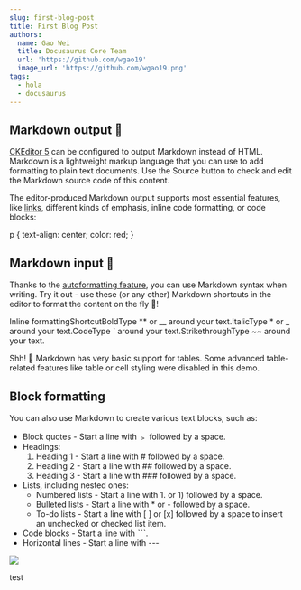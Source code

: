 ```yaml
---
slug: first-blog-post
title: First Blog Post
authors:
  name: Gao Wei
  title: Docusaurus Core Team
  url: 'https://github.com/wgao19'
  image_url: 'https://github.com/wgao19.png'
tags:
  - hola
  - docusaurus
---
```


## Markdown output 🛫

[CKEditor 5](https://ckeditor.com/) can be configured to output Markdown instead of HTML. Markdown is a lightweight markup language that you can use to add formatting to plain text documents. Use the Source button to check and edit the Markdown source code of this content.

The editor-produced Markdown output supports most essential features, like [links](https://ckeditor.com/), different kinds of emphasis, inline code formatting, or code blocks:

p {
text-align: center;
color: red;
}

## Markdown input 🛬

Thanks to the [autoformatting feature](https://ckeditor.com/docs/ckeditor5/latest/features/autoformat.html), you can use Markdown syntax when writing. Try it out - use these (or any other) Markdown shortcuts in the editor to format the content on the fly 🚀!

Inline formattingShortcutBoldType \*\* or \_\_ around your text.ItalicType \* or \_ around your text.CodeType ˋ around your text.StrikethroughType ~~ around your text.

Shh! 🤫 Markdown has very basic support for tables. Some advanced table-related features like table or cell styling were disabled in this demo.

## Block formatting

You can also use Markdown to create various text blocks, such as:

* Block quotes - Start a line with ﹥ followed by a space.
* Headings:
  1. Heading 1 - Start a line with # followed by a space.
  2. Heading 2 - Start a line with ## followed by a space.
  3. Heading 3 - Start a line with ### followed by a space.
* Lists, including nested ones:
  * Numbered lists - Start a line with 1. or 1) followed by a space.
  * Bulleted lists - Start a line with \* or - followed by a space.
  * To-do lists - Start a line with \[ ] or \[x] followed by a space to insert an unchecked or checked list item.
* Code blocks - Start a line with ˋˋˋ.
* Horizontal lines - Start a line with ---

![](/admin/test-img/coinCap.png)

test
